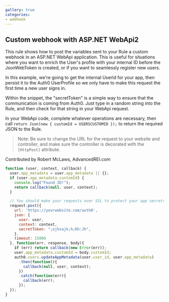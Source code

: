 ```yaml
---
gallery: true
categories:
- webhook
---
```

## Custom webhook with ASP.NET WebApi2

This rule shows how to post the variables sent to your Rule a custom webhook in an ASP.NET WebApi application. This is useful for situations where you want to enrich the User's profile with your internal ID before the JsonWebToken is created, or if you want to seamlessly register new users.

In this example, we're going to get the internal UserId for your app, then persist it to the Auth0 UserProfile so we only have to make this request the first time a new user signs in.

Within the snippet, the "secretToken" is a simple way to ensure that the communication is coming from Auth0. Just type in a random string into the Rule, and then check for that string in your WebApi request.

In your WebApi code, complete whatever operations are necessary, then call `return Json(new { customId = USERSCUSTOMID });` to return the required JSON to the Rule.

> Note: Be sure to change the URL for the request to your website and controller, and make sure the controller is decorated with the `[HttpPost]` attribute.

Contributed by Robert McLaws, AdvancedREI.com

```js
function (user, context, callback) {
  user.app_metadata = user.app_metadata || {};
  if (user.app_metadata.customId) {
    console.log("Found ID!");
    return callback(null, user, context);
  } 

  // You should make your requests over SSL to protect your app secrets.
  request.post({
    url: 'https://yourwebsite.com/auth0',
    json: {
      user: user,
      context: context,
      secretToken: ";ojhsajk;h;Kh:Jh",
    },
    timeout: 15000
  }, function(err, response, body){
    if (err) return callback(new Error(err));
    user.app_metadata.customId = body.customId;
    auth0.users.updateAppMetadata(user.user_id, user.app_metadata)
      .then(function(){
        callback(null, user, context);
      })
      .catch(function(err){
        callback(err);
      });
  });
}
```